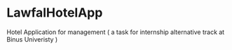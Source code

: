# LawfalHotelApp
Hotel Application for management ( a task for internship alternative track at Binus Univeristy )

